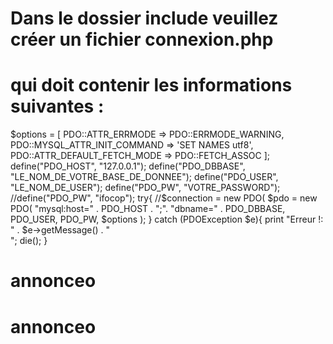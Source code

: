 # Dans le dossier include veuillez créer un fichier connexion.php
# qui doit contenir les informations suivantes :
$options = [
  PDO::ATTR_ERRMODE =>
  PDO::ERRMODE_WARNING,
  PDO::MYSQL_ATTR_INIT_COMMAND =>
  'SET NAMES utf8',
  PDO::ATTR_DEFAULT_FETCH_MODE =>
  PDO::FETCH_ASSOC
];
define("PDO_HOST", "127.0.0.1");
define("PDO_DBBASE", "LE_NOM_DE_VOTRE_BASE_DE_DONNEE");
define("PDO_USER", "LE_NOM_DE_USER");
define("PDO_PW", "VOTRE_PASSWORD");
//define("PDO_PW", "ifocop");
try{
//$connection = new PDO(
$pdo = new PDO(
"mysql:host=" . PDO_HOST . ";".
"dbname=" . PDO_DBBASE, PDO_USER, PDO_PW, $options );
}
catch (PDOException $e){
print "Erreur !: " . $e->getMessage() . "<br/>";
die();
}

# annonceo
# annonceo
